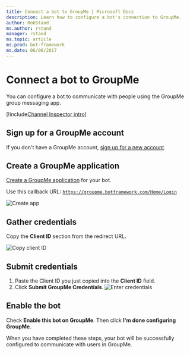 ```yaml
---
title: Connect a bot to GroupMe | Microsoft Docs
description: Learn how to configure a bot's connection to GroupMe.
author: RobStand
ms.author: rstand
manager: rstand
ms.topic: article
ms.prod: bot-framework
ms.date: 06/06/2017
---
```


# Connect a bot to GroupMe

You can configure a bot to communicate with people using the GroupMe group messaging app.

[!include[Channel Inspector intro](~/includes/snippet-channel-inspector.md)]

## Sign up for a GroupMe account

If you don't have a GroupMe account, [sign up for a new account](https://web.groupme.com/signup).

## Create a GroupMe application

[Create a GroupMe application](https://dev.groupme.com/applications/new) for your bot.

Use this callback URL: <code>https://groupme.botframework.com/Home/Login</code>

![Create app](~/media/channels/GM-StepApp.png)

## Gather credentials

Copy the **Client ID** section from the redirect URL.

![Copy client ID](~/media/channels/GM-StepClientId.png)

## Submit credentials

1. Paste the Client ID you just copied into the **Client ID** field.
2. Click **Submit GroupMe Credentials**.
![Enter credentials](~/media/channels/GM-StepApp.png)

## Enable the bot
Check **Enable this bot on GroupMe**. Then click **I'm done configuring GroupMe**.

When you have completed these steps, your bot will be successfully configured to communicate with users in GroupMe.



